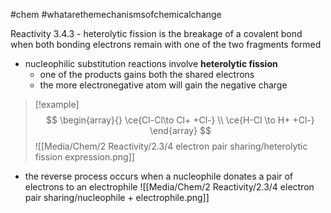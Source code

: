 #chem #whatarethemechanismsofchemicalchange 

Reactivity 3.4.3 - heterolytic fission is the breakage of a covalent bond when both bonding electrons remain with one of the two fragments formed

- nucleophilic substitution reactions involve **heterolytic fission**
	- one of the products gains both the shared electrons
	- the more electronegative atom will gain the negative charge


> [!example] 
> $$
> \begin{array}{}
> \ce{Cl-Cl\to Cl+ +Cl-} \\
> \ce{H-Cl \to H+ +Cl-}
> \end{array}
>$$
> ![[Media/Chem/2 Reactivity/2.3/4 electron pair sharing/heterolytic fission expression.png]]

- the reverse process occurs when a nucleophile donates a pair of electrons to an electrophile
![[Media/Chem/2 Reactivity/2.3/4 electron pair sharing/nucleophile + electrophile.png]]